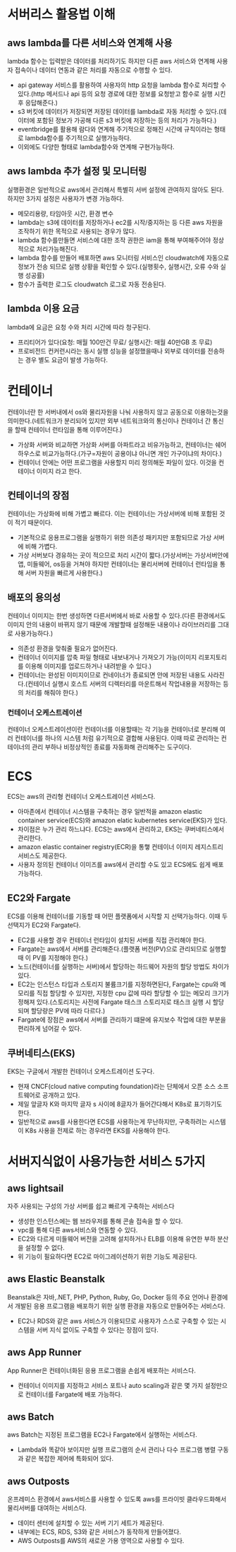 # 서버리스 활용법 이해

## aws lambda를 다른 서비스와 연계해 사용
lambda 함수는 입력받은 데이터를 처리하기도 하지만 다른 aws 서비스와 연계해 사용자 접속이나 데이터 연동과 같은 처리를 자동으로 수행할 수 있다.
- api gateway 서비스를 활용하여 사용자의 http 요청을 lambda 함수로 처리할 수 있다.(http 메서드나 api 등의 요청 경로에 대한 정보를 요청받고 함수로 실행 시킨 후 응답해준다.)
- s3 버킷에 데이터가 저장되면 저장된 데이터를 lambda로 자동 처리할 수 있다.(데이터에 포함된 정보가 가공해 다른 s3 버킷에 저장하는 등의 처리가 가능하다.)
- eventbridge를 활용해 람다와 연계해 주기적으로 정해진 시간에 규칙이라는 형태로 lambda함수를 주기적으로 실행가능하다.
- 이외에도 다양한 형태로 lambda함수와 연계해 구현가능하다.

## aws lambda 추가 설정 및 모니터링
실행환경은 일반적으로 aws에서 관리해서 특별히 서버 설정에 관여하지 않아도 된다. 하지만 3가지 설정은 사용자가 변경 가능하다.
- 메모리용량, 타임아웃 시간, 환경 변수
- lambda는 s3에 데이터를 저장하거나 ec2를 시작/중지하는 등 다른 aws 자원을 조작하기 위한 목적으로 사용되는 경우가 많다.
- lambda 함수를만들면 서비스에 대한 조작 권한은 iam을 통해 부여해주어야 정상적으로 처리가능해진다.
- lambda 함수를 만들어 배포하면 aws 모니터링 서비스인 cloudwatch에 자동으로 정보가 전송 되므로 실행 상황을 확인할 수 있다.(실행횟수, 실행시간, 오류 수와 실행 성공률)
- 함수가 출력한 로그도 cloudwatch 로그로 자동 전송된다.

## lambda 이용 요금
lambda에 요금은 요청 수와 처리 시간에 따라 청구된다.
- 프리티어가 있다(요청: 매월 100만건 무료/ 실행시간: 매월 40만GB 초 무료)
- 프로비전드 컨커런시라는 동시 실행 성능을 설정했을때나 외부로 데이터를 전송하는 경우 별도 요금이 발생 가능하다.

# 컨테이너

컨테이너란 한 서버내에서 os와 물리자원을 나눠 사용하지 않고 공동으로 이용하는것을 의미한다.(네트워크가 분리되어 있지만 외부 네트워크와의 통신이나 컨테이너 간 통신을 할때 컨테이너 런타임을 통해 이루어진다.)
- 가상화 서버와 비교하면 가상화 서버를 아파트라고 비유가능하고, 컨테이너는 쉐어하우스로 비교가능하다.(가구=자원이 공용이냐 아니면 개인 가구이냐의 차이다.)
- 컨테이너 안에는 어떤 프로그램을 사용할지 미리 정의해둔 파일이 있다. 이것을 컨테이너 이미지 라고 한다.

## 컨테이너의 장점
컨테이너는 가상화에 비해 가볍고 빠르다. 이는 컨테이너는 가상서버에 비해 포함된 것이 적기 때문이다.
- 기본적으로 응용프로그램을 실행하기 위한 의존성 패키지만 포함되므로 가상 서버에 비해 가볍다.
- 가상 서버보다 경유하는 곳이 적으므로 처리 시간이 짧다.(가상서버는 가상서버안에 앱, 미들웨어, os등을 거쳐야 하지만 컨테이너는 물리서버에 컨테이너 런타임을 통해 서버 자원을 빠르게 사용한다.)

## 배포의 용의성
컨테이너 이미지는 한번 생성하면 다른서버에서 바로 사용할 수 있다.(다른 환경에서도 이미지 안의 내용이 바뀌지 않기 때문에 개발할때 설정해둔 내용이나 라이브러리를 그대로 사용가능하다.)
- 의존성 환경을 맞춰줄 필요가 없어진다.
- 컨테이너 이미지를 압축 파일 형태로 내보내거나 가져오기 가능(이미지 리포지토리를 이용해 이미지를 업로드하거나 내려받을 수 있다.)
- 컨테이너는 완성된 이미지이므로 컨네이너가 종료되면 안에 저장된 내용도 사라진다.(컨테이너 실행시 호스트 서버의 디렉터리를 마운트해서 작업내용을 저장하는 등의 처리를 해줘야 한다.)

### 컨테이너 오케스트레이션
컨테이너 오케스트레이션이란 컨테이너를 이용할때는 각 기능을 컨테이너로 분리해 여러 컨테이너를 하나의 시스템 처럼 유기적으로 결합해 사용된다. 이때 따로 관리하는 컨테이너의 관리 부하나 비정상적인 종료를 자동화해 관리해주는 도구이다.

# ECS
ECS는 aws의 관리형 컨테이너 오케스트레이션 서비스다.
- 아마존에서 컨테이너 시스템을 구축하는 경우 일반적을 amazon elastic container service(ECS)와 amazon elatic kubernetes service(EKS)가 있다.
- 차이점은 누가 관리 하느냐다. ECS는 aws에서 관리하고, EKS는 쿠버네티스에서 관리한다.
- amazon elastic container registry(ECR)을 통햏 컨테이너 이미지 레지스트리 서비스도 제공한다.
- 사용자 정의된 컨테이너 이미즈를 aws에서 관리할 수도 있고 ECS에도 쉽게 배포 가능하다.

## EC2와 Fargate
ECS를 이용해 컨테이너를 기동할 때 어떤 플랫폼에서 시작할 지 선택가능하다. 이때 두 선택지가 EC2와 Fargate다.
- EC2를 사용할 경우 컨테이너 런타임이 설치된 서버를 직접 관리해야 한다.
- Fargate는 aws에서 서버를 관리해준다.(플랫폼 버전(PV)으로 관리되므로 실행할 때 이 PV를 지정해야 한다.)
- 노드(컨테이너를 실행하는 서버)에서 할당하는 하드웨어 자원의 할당 방법도 차이가 있다.
- EC2는 인스턴스 타입과 스토리지 불륨크기를 지정하면된다, Fargate는 cpu와 메모리를 직접 할당할 수 있지만, 지정한 cpu 값에 따라 할당할 수 있는 메모리 크기가 정해져 있다.(스토리지는 사전에 Fargate 태스크 스토리지로 태스크 실행 시 할당되며 할당량은 PV에 따라 다르다.)
- Fargate에 장점은 aws에서 서버를 관리하기 떄뮨에 유지보수 작업에 대한 부분을 편리하게 넘어갈 수 있다.

## 쿠버네티스(EKS)
EKS는 구글에서 개발한 컨테이너 오케스트레이션 도구다.
- 현재 CNCF(cloud native computing foundation)라는 단체에서 오픈 소스 소프트웨어로 공개하고 있다.
- 제일 앞글자 K와 마지막 글자 s 사이에 8글자가 들어간다해서 K8s로 표기하기도 한다.
- 일반적으로 aws를 사용한다면 ECS를 사용하는게 무난하지만, 구축하려는 시스템이 K8s 사용을 전제로 하는 경우라면 EKS를 사용해야 한다.

# 서버지식없이 사용가능한 서비스 5가지

## aws lightsail
자주 사용되는 구성의 가상 서버를 쉽고 빠르게 구축하는 서비스다
- 생성한 인스턴스에는 웹 브라우저를 통해 콘솔 접속을 할 수 있다.
- vpc를 통해 다른 aws서비스와 연동할 수 있다.
- EC2와 다르게 미들웨어 버전을 고려해 설치하거나 ELB를 이용해 유연한 부하 분산을 설정할 수 없다.
- 위 기능이 필요하다면 EC2로 마이그레이션하기 위한 기능도 제공된다.

## aws Elastic Beanstalk
Beanstalk은 자바,.NET, PHP, Python, Ruby, Go, Docker 등의 주요 언어나 환경에서 개발된 응용 프로그램을 배포하기 위한 실행 환경을 자동으로 만들어주는 서비스다.
- EC2나 RDS와 같은 aws 서비스가 이용되므로 사용자가 스스로 구축할 수 있는 시스템을 서버 지식 없이도 구축할 수 있다는 장점이 있다.

## aws App Runner
App Runner은 컨테이너화된 응용 프로그램을 손쉽게 배포하는 서비스다.
- 컨테이너 이미지를 지정하고 서비스 포트나 auto scaling과 같은 몇 가지 설정만으로 컨테이너를 Fargate에 배포 가능하다.

## aws Batch
aws Batch는 지정된 프로그램을 EC2나 Fargate에서 실행하는 서비스다.
- Lambda와 똑같아 보이지만 실행 프로그램의 순서 관리나 다수 프로그램 병렬 구동과 같은 복잡한 제어에 특화되어 있다.

## aws Outposts
온프레미스 환경에서 aws서비스를 사용할 수 있도록 aws를 프라이빗 클라우드화해서 물리서버를 대여하는 서비스다.
- 데이터 센터에 설치할 수 있는 서버 기기 세트가 제공된다.
- 내부에는 ECS, RDS, S3와 같은 서비스가 동작하게 만들어졌다.
- AWS Outposts를 AWS의 새로운 가용 영역으로 사용할 수 있다.